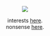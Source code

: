 <p align="center">
  <img src="https://files.catbox.moe/5uf0kn.png"/>
</p>
<p align="center">
interests <a href="https://text.is/gensokyo">here</a>.
  <br>
nonsense <a href="https://youtu.be/f8eVGXv98zM">here</a>.
</p>
